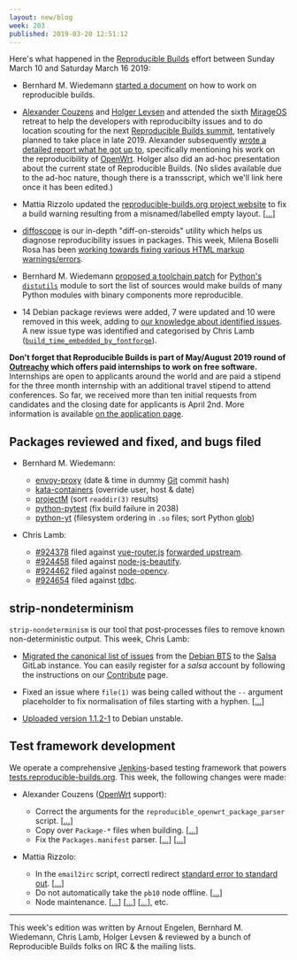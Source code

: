 ```yaml
---
layout: new/blog
week: 203
published: 2019-03-20 12:51:12
---
```


Here's what happened in the [Reproducible Builds](https://reproducible-builds.org) effort between Sunday March 10 and Saturday March 16 2019:

* Bernhard M. Wiedemann [started a document](https://github.com/bmwiedemann/reproducibleopensuse/blob/devel/howtodebug) on how to work on reproducible builds.

* [Alexander Couzens](https://lunarius.fe80.eu) and [Holger Levsen](http://layer-acht.org/thinking/) and attended the sixth [MirageOS](https://mirage.io/) retreat to help the developers with reproducibilty issues and to do location scouting for the next [Reproducible Builds summit](https://reproducible-builds.org/events/), tentatively planned to take place in late 2019. Alexander subsequently [wrote a detailed report what he got up to](https://lunarius.fe80.eu/blog/mirageos-2019.html), specifically mentioning his work on the reproducibility of [OpenWrt](https://en.wikipedia.org/wiki/OpenWrt). Holger also did an ad-hoc presentation about the current state of Reproducible Builds. (No slides available due to the ad-hoc nature, though there is a transscript, which we'll link here once it has been edited.)

* Mattia Rizzolo updated the [reproducible-builds.org project website](https://reproducible-builds.org) to fix a build warning resulting from a misnamed/labelled empty layout.&nbsp;[[...](https://salsa.debian.org/reproducible-builds/reproducible-website/commit/53df0ee)]

* [diffoscope](https://diffoscope.org/) is our in-depth "diff-on-steroids" utility which helps us diagnose reproducibility issues in packages. This week, Milena Boselli Rosa has been [working towards fixing various HTML markup warnings/errors](https://salsa.debian.org/reproducible-builds/diffoscope/merge_requests/23).

* Bernhard M. Wiedemann [proposed a toolchain patch](https://github.com/python/cpython/pull/12341) for [Python's `distutils`](https://docs.python.org/3/library/distutils.html) module to sort the list of sources would make builds of many Python modules with binary components more reproducible.

* 14 Debian package reviews were added, 7 were updated and 10 were removed in this week, adding to [our knowledge about identified issues](https://tests.reproducible-builds.org/debian/index_issues.html). A new issue type was identified and categorised by Chris Lamb ([`build_time_embedded_by_fontforge`](https://salsa.debian.org/reproducible-builds/reproducible-notes/commit/4be88e6d)).

**Don't forget that Reproducible Builds is part of May/August 2019 round of [Outreachy](https://www.outreachy.org/) which offers paid internships to work on free software.** Internships are open to applicants around the world and are paid a stipend for the three month internship with an additional travel stipend to attend conferences. So far, we received more than ten initial requests from candidates and the closing date for applicants is April 2nd. More information is available [on the application page](https://www.outreachy.org/may-2019-august-2019-outreachy-internships/communities/debian/).

## Packages reviewed and fixed, and bugs filed

* Bernhard M. Wiedemann:
    * [envoy-proxy](https://build.opensuse.org/request/show/684277) (date & time in dummy [Git](https://docs.python.org/3/library/distutils.html) commit hash)
    * [kata-containers](https://github.com/kata-containers/packaging/pull/397) (override user, host & date)
    * [projectM](https://github.com/projectM-visualizer/projectm/pull/176) (sort `readdir(3)` results)
    * [python-pytest](https://github.com/pytest-dev/pytest/pull/4903) (fix build failure in 2038)
    * [python-yt](https://github.com/yt-project/yt/pull/2206) (filesystem ordering in `.so` files; sort Python [glob](https://en.wikipedia.org/wiki/Glob_(programming)))

* Chris Lamb:
    * [#924378](https://bugs.debian.org/924378) filed against [vue-router.js](https://tracker.debian.org/pkg/vue-router.js) [forwarded upstream](https://github.com/vuejs/vue-router/pull/2646).
    * [#924458](https://bugs.debian.org/924458) filed against [node-js-beautify](https://tracker.debian.org/pkg/node-js-beautify).
    * [#924462](https://bugs.debian.org/924462) filed against [node-opencv](https://tracker.debian.org/pkg/node-opencv).
    * [#924654](https://bugs.debian.org/924654) filed against [tdbc](https://tracker.debian.org/pkg/tdbc).


## strip-nondeterminism

`strip-nondeterminism` is our tool that post-processes files to remove known non-deterministic output. This week, Chris Lamb:

 * [Migrated the canonical list of issues](https://salsa.debian.org/reproducible-builds/strip-nondeterminism/issues) from the [Debian BTS](https://bugs.debian.org/src:strip-nondeterminism) to the [Salsa](https://salsa.debian.org/) GitLab instance. You can easily register for a *salsa* account by following the instructions on our [Contribute](https://reproducible-builds.org/contribute/) page.

 * Fixed an issue where `file(1)` was being called without the `--` argument placeholder to fix normalisation of files starting with a hyphen.&nbsp;[[...](https://salsa.debian.org/reproducible-builds/strip-nondeterminism/commit/82d9ee5)]

 * [Uploaded version 1.1.2-1](https://tracker.debian.org/news/1035330/accepted-strip-nondeterminism-112-1-source-all-into-unstable/) to Debian unstable.

## Test framework development

We operate a comprehensive [Jenkins](https://jenkins.io/)-based testing framework that powers [tests.reproducible-builds.org](https://tests.reproducible-builds.org). This week, the following changes were made:

* Alexander Couzens ([OpenWrt](https://en.wikipedia.org/wiki/OpenWrt) support):
    * Correct the arguments for the `reproducible_openwrt_package_parser` script.&nbsp;[[...](https://salsa.debian.org/qa/jenkins.debian.net/commit/32378e36)]
    * Copy over `Package-*` files when building.&nbsp;[[...](https://salsa.debian.org/qa/jenkins.debian.net/commit/43aeb908)]
    * Fix the `Packages.manifest` parser.&nbsp;[[...](https://salsa.debian.org/qa/jenkins.debian.net/commit/58fe7857)]&nbsp;[[...](https://salsa.debian.org/qa/jenkins.debian.net/commit/5908f96a)]

* Mattia Rizzolo:
    * In the `email2irc` script, correctl redirect [standard error to standard out](https://en.wikipedia.org/wiki/Standard_streams).&nbsp;[[...](https://salsa.debian.org/qa/jenkins.debian.net/commit/8d50f287)]
    * Do not automatically take the `pb10` node offline.&nbsp;[[...](https://salsa.debian.org/qa/jenkins.debian.net/commit/dba4c10f)]
    * Node maintenance.&nbsp;[[...](https://salsa.debian.org/qa/jenkins.debian.net/commit/d10114ca)]&nbsp;[[...](https://salsa.debian.org/qa/jenkins.debian.net/commit/3a34dc82)]&nbsp;[[...](https://salsa.debian.org/qa/jenkins.debian.net/commit/70f29ef3)],&nbsp;etc.


---

This week's edition was written by Arnout Engelen, Bernhard M. Wiedemann, Chris Lamb, Holger Levsen & reviewed by a bunch of Reproducible Builds folks on IRC & the mailing lists.
